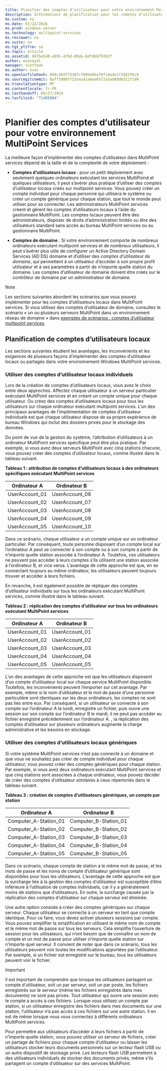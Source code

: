 ```yaml
---
title: Planifier des comptes d’utilisateur pour votre environnement MultiPoint Services
description: Informations de planification pour les comptes d’utilisateur dans MultiPoint services
ms.custom: na
ms.date: 07/22/2016
ms.prod: windows-server
ms.technology: multipoint-services
ms.reviewer: na
ms.suite: na
ms.tgt_pltfrm: na
ms.topic: article
ms.assetid: d47be540-e891-47bd-85da-6df4bbf93b2f
author: evaseydl
manager: scottman
ms.author: evas
ms.openlocfilehash: 056c3b9773387cf00b40baf6f14e4e1f3583f6c9
ms.sourcegitcommit: 6aff3d88ff22ea141a6ea6572a5ad8dd6321f199
ms.translationtype: MT
ms.contentlocale: fr-FR
ms.lasthandoff: 09/27/2019
ms.locfileid: "71405004"
---
```

# <a name="plan-user-accounts-for-your-multipoint-services-environment"></a>Planifier des comptes d’utilisateur pour votre environnement MultiPoint Services
La meilleure façon d’implémenter des comptes d’utilisateur dans MultiPoint services dépend de la taille et de la complexité de votre déploiement :  
  
-   **Comptes d’utilisateurs locaux** : pour un petit déploiement avec seulement quelques ordinateurs exécutant les services MultiPoind et quelques utilisateurs, il peut s’avérer plus pratique d’utiliser des *comptes d’utilisateur locaux* créés sur multipoint services. Vous pouvez créer un compte individuel pour chaque personne qui utilisera le système ou créer un compte générique pour chaque station, que tout le monde peut utiliser pour se connecter. Les administrateurs MultiPoint services créent et gèrent les comptes d’utilisateurs locaux à l’aide du gestionnaire MultiPoint. Les comptes locaux peuvent être des administrateurs, disposer de droits d’administration limités ou être des utilisateurs standard sans accès au bureau MultiPoint services ou au gestionnaire MultiPoint.  
  
-   **Comptes de domaine** : Si votre environnement comporte de nombreux ordinateurs exécutant multipoint services et de nombreux utilisateurs, il peut s’avérer plus utile de configurer un Active Directory Domain Services \(AD DS\) domaine et d’utiliser des *comptes d’utilisateur de domaine*, qui permettent à un utilisateur d’accéder à son propre profil utilisateur et à ses paramètres à partir de n’importe quelle station du domaine. Les comptes d’utilisateur de domaine doivent être créés sur le contrôleur de domaine par un administrateur de domaine.  
  
> [!NOTE]  
> Les sections suivantes abordent les scénarios que vous pouvez implémenter pour les comptes d’utilisateurs locaux dans MultiPoint services. Si vous utilisez des comptes d’utilisateur de domaine, consultez le scénario « un ou plusieurs serveurs MultiPoint dans un environnement réseau de domaine » dans [exemples de scénarios : comptes d’utilisateur multipoint services](Example-scenarios--MultiPoint-Services-user-accounts.md).  
  
## <a name="planning-local-user-accounts"></a>Planification de comptes d’utilisateurs locaux  
Les sections suivantes étudient les avantages, les inconvénients et les exigences de plusieurs façons d’implémenter des comptes d’utilisateur locaux ou partagés dans votre environnement Windows MultiPoint services.  
  
### <a name="use-individual-local-user-accounts"></a>Utiliser des comptes d’utilisateur locaux individuels  
Lors de la création de comptes d’utilisateurs locaux, vous avez le choix entre deux approches.  Affectez chaque utilisateur à un serveur particulier exécutant MultiPoint services et en créant un compte unique pour chaque utilisateur. Ou créez des comptes d’utilisateurs locaux pour tous les utilisateurs sur chaque ordinateur exécutant multipoint services. L’un des principaux avantages de l’implémentation de comptes d’utilisateur individuels est que chaque utilisateur dispose de sa propre expérience de bureau Windows qui inclut des dossiers privés pour le stockage des données. 
  
Du point de vue de la gestion du système, l’attribution d’utilisateurs à un ordinateur MultiPoint services spécifique peut être plus pratique. Par exemple, si vous avez deux serveurs MultiPoint avec cinq stations chacune, vous pouvez créer des comptes d’utilisateur locaux, comme illustré dans le tableau suivant.  
  
**Tableau 1 : attribution de comptes d’utilisateurs locaux à des ordinateurs spécifiques exécutant MultiPoint services**  
  
|Ordinateur A|Ordinateur B|  
|--------------|--------------|  
|UserAccount_01|UserAccount_06|  
|UserAccount_02|UserAccount_07|  
|UserAccount_03|UserAccount_08|  
|UserAccount_04|UserAccount_09|  
|UserAccount_05|UserAccount_10|  
  
Dans ce scénario, chaque utilisateur a un compte unique sur un ordinateur particulier. Par conséquent, toute personne disposant d’un compte local sur l’ordinateur A peut se connecter à son compte ou à son compte à partir de n’importe quelle station associée à l’ordinateur A. Toutefois, ces utilisateurs ne peuvent pas accéder à leurs comptes s’ils utilisent une station associée à l’ordinateur B, et vice versa. L’avantage de cette approche est que, en se connectant toujours au même ordinateur, les utilisateurs peuvent toujours trouver et accéder à leurs fichiers.  
  
En revanche, il est également possible de répliquer des comptes d’utilisateur individuels sur tous les ordinateurs exécutant MultiPoint services, comme illustré dans le tableau suivant.  
  
**Tableau 2 : réplication des comptes d’utilisateur sur tous les ordinateurs exécutant MultiPoint services**  
  
|Ordinateur A|Ordinateur B|  
|--------------|--------------|  
|UserAccount_01|UserAccount_01|  
|UserAccount_02|UserAccount_02|  
|UserAccount_03|UserAccount_03|  
|UserAccount_04|UserAccount_04|  
|UserAccount_05|UserAccount_05|  
  
L’un des avantages de cette approche est que les utilisateurs disposent d’un compte d’utilisateur local sur chaque service MultiPoint disponible. Toutefois, les inconvénients peuvent l’emporter sur cet avantage. Par exemple, même si le nom d’utilisateur et le mot de passe d’une personne particulière sont identiques sur les deux ordinateurs, les comptes ne sont pas liés entre eux. Par conséquent, si un utilisateur se connecte à son compte sur l’ordinateur A le lundi, enregistre un fichier, puis ouvre une session sur son compte sur l’ordinateur B le mardi, il ne peut pas accéder au fichier enregistré précédemment sur l’ordinateur A. , la réplication des comptes d’utilisateur sur plusieurs ordinateurs augmente la charge administrative et les besoins en stockage.  
  
### <a name="use-generic-local-user-accounts"></a>Utiliser des comptes d’utilisateurs locaux génériques  
Si votre système MultiPoint services n’est pas connecté à un domaine et que vous ne souhaitez pas créer de compte individuel pour chaque utilisateur, vous pouvez créer des comptes génériques pour chaque station. Par exemple, si vous avez deux ordinateurs exécutant MultiPoint services et que cinq stations sont associées à chaque ordinateur, vous pouvez décider de créer des comptes d’utilisateur similaires à ceux répertoriés dans le tableau suivant.  
  
**Tableau 3 : création de comptes d’utilisateurs génériques, un compte par station**  
  
|Ordinateur A|Ordinateur B|  
|--------------|--------------|  
|Computer_A-Station_01|Computer_B-Station_01|  
|Computer_A-Station_02|Computer_B-Station_02|  
|Computer_A-Station_03|Computer_B-Station_03|  
|Computer_A-Station_04|Computer_B-Station_04|  
|Computer_A-Station_05|Computer_B-Station_05|  
  
Dans ce scénario, chaque compte de station a le même mot de passe, et les mots de passe et les noms de compte d’utilisateur générique sont disponibles pour tous les utilisateurs. L’avantage de cette approche est que la surcharge liée à la gestion des comptes d’utilisateur est susceptible d’être inférieure à l’utilisation de comptes individuels, car il y a généralement moins de stations que d’utilisateurs. En outre, la surcharge causée par la réplication des comptes d’utilisateur sur chaque serveur est éliminée.  
  
Une autre option consiste à créer des comptes génériques sur chaque serveur. Chaque utilisateur se connecte à un serveur en tant que compte identique. Pour ce faire, vous devez activer plusieurs sessions par compte. Vous pouvez simplifier la simplification en utilisant le même nom de compte et le même mot de passe sur tous les serveurs. Cela simplifie l’ouverture de session pour les utilisateurs, qui n’ont besoin que de connaître un nom de compte et un mot de passe pour utiliser n’importe quelle station sur n’importe quel serveur. Il convient de noter que dans ce scénario, tous les utilisateurs peuvent voir toutes les modifications apportées par l’utilisateur. Par exemple, si un fichier est enregistré sur le bureau, tous les utilisateurs peuvent voir le fichier.  
  
> [!IMPORTANT]  
> Il est important de comprendre que lorsque les utilisateurs partagent un compte d’utilisateur, soit un par serveur, soit un par poste, les fichiers enregistrés sur le serveur (même les fichiers enregistrés dans mes documents) ne sont pas privés. Tout utilisateur qui ouvre une session avec le compte a accès à ces fichiers. Lorsque vous utilisez un compte par station, si un utilisateur enregistre des fichiers dans mes documents sur une station, l’utilisateur n’a pas accès à ces fichiers sur une autre station. Il en est de même lorsque vous vous connectez à différents ordinateurs MultiPoint services.  
  
Pour permettre aux utilisateurs d’accéder à leurs fichiers à partir de n’importe quelle station, vous pouvez utiliser un serveur de fichiers, créer un partage de fichiers pour chaque compte d’utilisateur ou laisser les utilisateurs stocker leurs documents personnels sur un lecteur flash USB ou un autre dispositif de stockage privé. Les lecteurs flash USB permettent à des utilisateurs individuels de stocker des documents privés, même s’ils partagent un compte d’utilisateur sur des services MultiPoint.